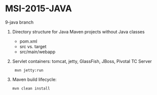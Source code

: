 # MSI-2015-JAVA

9-java branch

1. Directory structure for Java Maven projects without Java classes

   - pom.xml
   - src vs. target
   - src/main/webapp

2. Servlet containers: tomcat, jetty, GlassFish, JBoss, Pivotal TC Server

   	    mvn jetty:run

3. Maven build lifecycle:

       mvn clean install

   	    